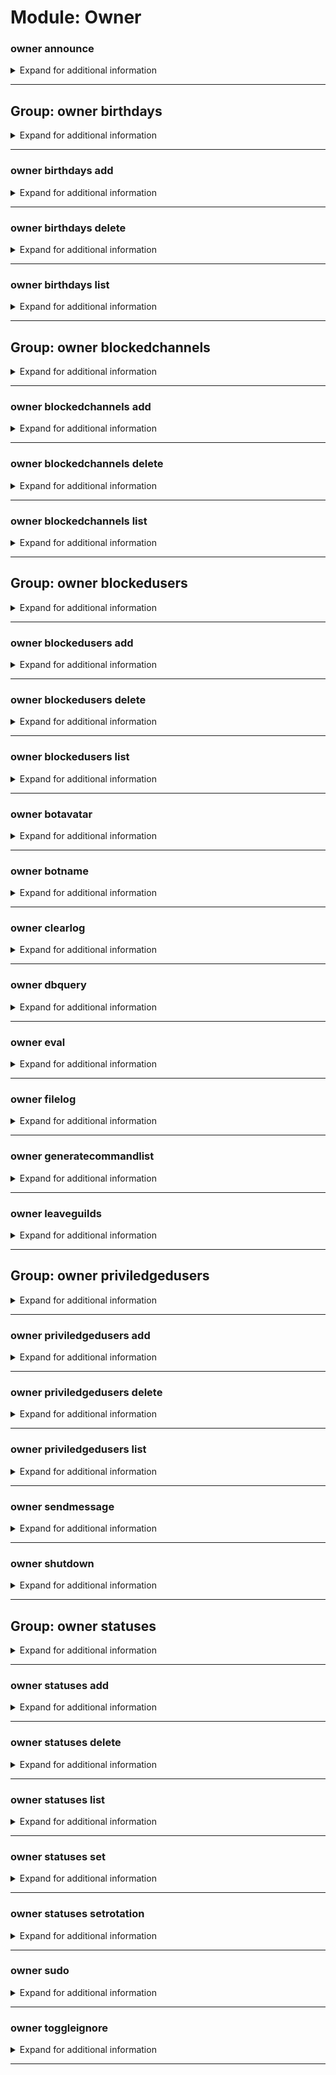 # Module: Owner

### owner announce
<details><summary markdown='span'>Expand for additional information</summary><p>

*Send a message to all guilds the bot is in.*

**Owner-only.**

**Aliases:**
`a, ann`

**Arguments:**

`[string...]` : *Message to send.*

**Examples:**

```
!owner announce SPAM SPAM
```
</p></details>

---

## Group: owner birthdays
<details><summary markdown='span'>Expand for additional information</summary><p>

*Birthday notifications management. If invoked without command, either lists or adds birthdays depending if argument is given.*

**Aliases:**
`birthday, bday, bd, bdays`

**Overload 1:**

`[user]` : *Birthday boy/girl.*

(optional) `[string]` : *Birth date.* (def: `None`)

(optional) `[channel]` : *Channel to send a greeting message to.* (def: `None`)

**Overload 0:**

`[user]` : *Birthday boy/girl.*

(optional) `[channel]` : *Channel to send a greeting message to.* (def: `None`)

(optional) `[string]` : *Birth date.* (def: `None`)

</p></details>

---

### owner birthdays add
<details><summary markdown='span'>Expand for additional information</summary><p>

*Add a birthday to the database. If date is not specified, uses the current date as a birthday date. If the channel is not specified, uses the current channel.*

**Aliases:**
`+, a`

**Overload 1:**

`[user]` : *Birthday boy/girl.*

(optional) `[string]` : *Birth date.* (def: `None`)

(optional) `[channel]` : *Channel to send a greeting message to.* (def: `None`)

**Overload 0:**

`[user]` : *Birthday boy/girl.*

(optional) `[channel]` : *Channel to send a greeting message to.* (def: `None`)

(optional) `[string]` : *Birth date.* (def: `None`)

**Examples:**

```
!owner birthday add @Someone
!owner birthday add @Someone #channel_to_send_message_to
!owner birthday add @Someone 15.2.1990
!owner birthday add @Someone #channel_to_send_message_to 15.2.1990
!owner birthday add @Someone 15.2.1990 #channel_to_send_message_to
```
</p></details>

---

### owner birthdays delete
<details><summary markdown='span'>Expand for additional information</summary><p>

*Remove status from running queue.*

**Aliases:**
`-, remove, rm, del`

**Arguments:**

`[user]` : *User whose birthday to remove.*

**Examples:**

```
!owner birthday delete @Someone
```
</p></details>

---

### owner birthdays list
<details><summary markdown='span'>Expand for additional information</summary><p>

*List all registered birthdays.*

**Aliases:**
`ls`

**Examples:**

```
!owner birthday list
```
</p></details>

---

## Group: owner blockedchannels
<details><summary markdown='span'>Expand for additional information</summary><p>

*Manipulate blocked channels. Bot will not listen for commands in blocked channels or react (either with text or emoji) to messages inside.*

**Aliases:**
`bc, blockedc, blockchannel, bchannels, bchannel, bchn`

**Overload 2:**

`[channel...]` : *Users to block.*

**Overload 1:**

`[string]` : *Reason (max 60 chars).*

`[channel...]` : *Users to block.*

**Overload 0:**

`[channel]` : *Users to block.*

`[string...]` : *Reason (max 60 chars).*

</p></details>

---

### owner blockedchannels add
<details><summary markdown='span'>Expand for additional information</summary><p>

*Add channel to blocked channels list.*

**Aliases:**
`+, a`

**Overload 2:**

`[channel...]` : *Channels to block.*

**Overload 1:**

`[string]` : *Reason (max 60 chars).*

`[channel...]` : *Channels to block.*

**Overload 0:**

`[channel]` : *Channel to block.*

`[string...]` : *Reason (max 60 chars).*

**Examples:**

```
!owner blockedchannels add #channel
!owner blockedchannels add #channel Some reason for blocking
!owner blockedchannels add 123123123123123
!owner blockedchannels add #channel 123123123123123
!owner blockedchannels add "This is some reason" #channel 123123123123123
```
</p></details>

---

### owner blockedchannels delete
<details><summary markdown='span'>Expand for additional information</summary><p>

*Remove channel from blocked channels list..*

**Aliases:**
`-, remove, rm, del`

**Arguments:**

`[channel...]` : *Channels to unblock.*

**Examples:**

```
!owner blockedchannels remove #channel
!owner blockedchannels remove 123123123123123
!owner blockedchannels remove @Someone 123123123123123
```
</p></details>

---

### owner blockedchannels list
<details><summary markdown='span'>Expand for additional information</summary><p>

*List all blocked channels.*

**Aliases:**
`ls`

**Examples:**

```
!owner blockedchannels list
```
</p></details>

---

## Group: owner blockedusers
<details><summary markdown='span'>Expand for additional information</summary><p>

*Manipulate blocked users. Bot will not allow blocked users to invoke commands and will not react (either with text or emoji) to their messages.*

**Aliases:**
`bu, blockedu, blockuser, busers, buser, busr`

**Overload 2:**

`[user...]` : *Users to block.*

**Overload 1:**

`[string]` : *Reason (max 60 chars).*

`[user...]` : *Users to block.*

**Overload 0:**

`[user]` : *Users to block.*

`[string...]` : *Reason (max 60 chars).*

</p></details>

---

### owner blockedusers add
<details><summary markdown='span'>Expand for additional information</summary><p>

*Add users to blocked users list.*

**Aliases:**
`+, a`

**Overload 2:**

`[user...]` : *Users to block.*

**Overload 1:**

`[string]` : *Reason (max 60 chars).*

`[user...]` : *Users to block.*

**Overload 0:**

`[user]` : *Users to block.*

`[string...]` : *Reason (max 60 chars).*

**Examples:**

```
!owner blockedusers add @Someone
!owner blockedusers add @Someone Troublemaker and spammer
!owner blockedusers add 123123123123123
!owner blockedusers add @Someone 123123123123123
!owner blockedusers add "This is some reason" @Someone 123123123123123
```
</p></details>

---

### owner blockedusers delete
<details><summary markdown='span'>Expand for additional information</summary><p>

*Remove users from blocked users list..*

**Aliases:**
`-, remove, rm, del`

**Arguments:**

`[user...]` : *Users to unblock.*

**Examples:**

```
!owner blockedusers remove @Someone
!owner blockedusers remove 123123123123123
!owner blockedusers remove @Someone 123123123123123
```
</p></details>

---

### owner blockedusers list
<details><summary markdown='span'>Expand for additional information</summary><p>

*List all blocked users.*

**Aliases:**
`ls`

**Examples:**

```
!owner blockedusers list
```
</p></details>

---

### owner botavatar
<details><summary markdown='span'>Expand for additional information</summary><p>

*Set bot avatar.*

**Owner-only.**

**Aliases:**
`setbotavatar, setavatar`

**Arguments:**

`[string]` : *URL.*

**Examples:**

```
!owner botavatar http://someimage.png
```
</p></details>

---

### owner botname
<details><summary markdown='span'>Expand for additional information</summary><p>

*Set bot name.*

**Owner-only.**

**Aliases:**
`setbotname, setname`

**Arguments:**

`[string...]` : *New name.*

**Examples:**

```
!owner setname TheBotfather
```
</p></details>

---

### owner clearlog
<details><summary markdown='span'>Expand for additional information</summary><p>

*Clear application logs.*

**Owner-only.**

**Aliases:**
`clearlogs, deletelogs, deletelog`

**Examples:**

```
!owner clearlog
```
</p></details>

---

### owner dbquery
<details><summary markdown='span'>Expand for additional information</summary><p>

*Execute SQL query on the bot database.*

**Owner-only.**

**Aliases:**
`sql, dbq, q`

**Arguments:**

`[string...]` : *SQL Query.*

**Examples:**

```
!owner dbquery SELECT * FROM gf.msgcount;
```
</p></details>

---

### owner eval
<details><summary markdown='span'>Expand for additional information</summary><p>

*Evaluates a snippet of C# code, in context. Surround the code in the code block.*

**Owner-only.**

**Aliases:**
`compile, run, e, c, r`

**Arguments:**

`[string...]` : *Code to evaluate.*

**Examples:**

```
!owner eval ```await Context.RespondAsync("Hello!");```
```
</p></details>

---

### owner filelog
<details><summary markdown='span'>Expand for additional information</summary><p>

*Toggle writing to log file.*

**Owner-only.**

**Aliases:**
`setfl, fl, setfilelog`

**Arguments:**

(optional) `[boolean]` : *True/False* (def: `True`)

**Examples:**

```
!owner filelog yes
!owner filelog false
```
</p></details>

---

### owner generatecommandlist
<details><summary markdown='span'>Expand for additional information</summary><p>

*Generates a markdown command-list. You can also provide a folder for the output.*

**Owner-only.**

**Aliases:**
`cmdlist, gencmdlist, gencmds, gencmdslist`

**Arguments:**

(optional) `[string...]` : *File path.* (def: `None`)

**Examples:**

```
!owner generatecommandlist
!owner generatecommandlist Temp/blabla.md
```
</p></details>

---

### owner leaveguilds
<details><summary markdown='span'>Expand for additional information</summary><p>

*Leaves the given guilds.*

**Owner-only.**

**Aliases:**
`leave, gtfo`

**Arguments:**

`[unsigned long...]` : *Guild ID list.*

**Examples:**

```
!owner leave 337570344149975050
!owner leave 337570344149975050 201315884709576708
```
</p></details>

---

## Group: owner priviledgedusers
<details><summary markdown='span'>Expand for additional information</summary><p>

*Manipulate priviledged users. Priviledged users can invoke commands marked with RequirePriviledgedUsers permission.*

**Owner-only.**

**Aliases:**
`pu, privu, privuser, pusers, puser, pusr`

**Overload 0:**

`[user...]` : *Users to grant priviledge to.*

</p></details>

---

### owner priviledgedusers add
<details><summary markdown='span'>Expand for additional information</summary><p>

*Add users to priviledged users list.*

**Owner-only.**

**Aliases:**
`+, a`

**Arguments:**

`[user...]` : *Users to grant priviledge to.*

**Examples:**

```
!owner priviledgedusers add @Someone
!owner priviledgedusers add @Someone @SomeoneElse
```
</p></details>

---

### owner priviledgedusers delete
<details><summary markdown='span'>Expand for additional information</summary><p>

*Remove users from priviledged users list..*

**Owner-only.**

**Aliases:**
`-, remove, rm, del`

**Arguments:**

`[user...]` : *Users to revoke priviledges from.*

**Examples:**

```
!owner priviledgedusers remove @Someone
!owner priviledgedusers remove 123123123123123
!owner priviledgedusers remove @Someone 123123123123123
```
</p></details>

---

### owner priviledgedusers list
<details><summary markdown='span'>Expand for additional information</summary><p>

*List all priviledged users.*

**Owner-only.**

**Aliases:**
`ls`

**Examples:**

```
!owner priviledgedusers list
```
</p></details>

---

### owner sendmessage
<details><summary markdown='span'>Expand for additional information</summary><p>

*Sends a message to a user or channel.*

**Aliases:**
`send, s`

**Arguments:**

`[string]` : *u/c (for user or channel.)*

`[unsigned long]` : *User/Channel ID.*

`[string...]` : *Message.*

**Examples:**

```
!owner send u 303463460233150464 Hi to user!
!owner send c 120233460278590414 Hi to channel!
```
</p></details>

---

### owner shutdown
<details><summary markdown='span'>Expand for additional information</summary><p>

*Triggers the dying in the vineyard scene (power off the bot).*

**Aliases:**
`disable, poweroff, exit, quit`

**Overload 1:**

`[time span]` : *Time until shutdown.*

**Examples:**

```
!owner shutdown
```
</p></details>

---

## Group: owner statuses
<details><summary markdown='span'>Expand for additional information</summary><p>

*Bot status manipulation. If invoked without command, either lists or adds status depending if argument is given.*

**Owner-only.**

**Aliases:**
`status, botstatus, activity, activities`

**Overload 0:**

`[ActivityType]` : *Activity type (Playing/Watching/Streaming/ListeningTo).*

`[string...]` : *Status.*

</p></details>

---

### owner statuses add
<details><summary markdown='span'>Expand for additional information</summary><p>

*Add a status to running status queue.*

**Owner-only.**

**Aliases:**
`+, a`

**Arguments:**

`[ActivityType]` : *Activity type (Playing/Watching/Streaming/ListeningTo).*

`[string...]` : *Status.*

**Examples:**

```
!owner status add Playing CS:GO
!owner status add Streaming on Twitch
```
</p></details>

---

### owner statuses delete
<details><summary markdown='span'>Expand for additional information</summary><p>

*Remove status from running queue.*

**Owner-only.**

**Aliases:**
`-, remove, rm, del`

**Arguments:**

`[int]` : *Status ID.*

**Examples:**

```
!owner status delete 1
```
</p></details>

---

### owner statuses list
<details><summary markdown='span'>Expand for additional information</summary><p>

*List all bot statuses.*

**Owner-only.**

**Aliases:**
`ls`

**Examples:**

```
!owner status list
```
</p></details>

---

### owner statuses set
<details><summary markdown='span'>Expand for additional information</summary><p>

*Set status to given string or status with given index in database. This sets rotation to false.*

**Owner-only.**

**Aliases:**
`s`

**Overload 1:**

`[ActivityType]` : *Activity type (Playing/Watching/Streaming/ListeningTo).*

`[string...]` : *Status.*

**Overload 0:**

`[int]` : *Status ID.*

**Examples:**

```
!owner status set Playing with fire
!owner status set 5
```
</p></details>

---

### owner statuses setrotation
<details><summary markdown='span'>Expand for additional information</summary><p>

*Set automatic rotation of bot statuses.*

**Owner-only.**

**Aliases:**
`sr, setr`

**Arguments:**

(optional) `[boolean]` : *True/False* (def: `True`)

**Examples:**

```
!owner status setrotation
!owner status setrotation false
```
</p></details>

---

### owner sudo
<details><summary markdown='span'>Expand for additional information</summary><p>

*Executes a command as another user.*

**Aliases:**
`execas, as`

**Arguments:**

`[member]` : *Member to execute as.*

`[string...]` : *Command text to execute.*

**Examples:**

```
!owner sudo @Someone !rate
```
</p></details>

---

### owner toggleignore
<details><summary markdown='span'>Expand for additional information</summary><p>

*Toggle bot's reaction to commands.*

**Aliases:**
`ti`

**Examples:**

```
!owner toggleignore
```
</p></details>

---

